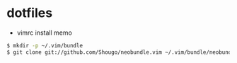 # dotfiles

- vimrc install memo

```sh
$ mkdir -p ~/.vim/bundle
$ git clone git://github.com/Shougo/neobundle.vim ~/.vim/bundle/neobundle.vim
```

